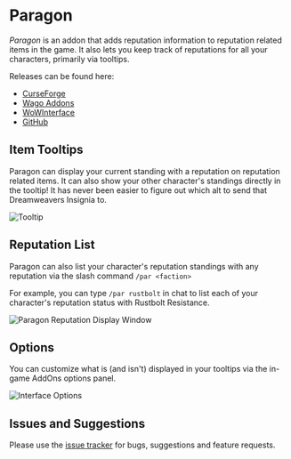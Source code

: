 # Paragon
*Paragon* is an addon that adds reputation information to reputation related items in the game. It also lets you keep track of reputations for all your characters, primarily via tooltips.

Releases can be found here:

- [CurseForge](https://www.curseforge.com/wow/addons/paragon)
- [Wago Addons](https://addons.wago.io/addons/paragon)
- [WoWInterface](https://www.wowinterface.com/downloads/info24564-Paragon.html)
- [GitHub](https://github.com/glassleo/Paragon/releases)

## Item Tooltips
Paragon can display your current standing with a reputation on reputation related items. It can also show your other character's standings directly in the tooltip! It has never been easier to figure out which alt to send that Dreamweavers Insignia to.

![Tooltip](https://i.imgur.com/VSbfQRy.png)

## Reputation List

Paragon can also list your character's reputation standings with any reputation via the slash command `/par <faction>`

For example, you can type `/par rustbolt` in chat to list each of your character's reputation status with Rustbolt Resistance.

![Paragon Reputation Display Window](https://i.imgur.com/e5z0PlV.png)

## Options

You can customize what is (and isn't) displayed in your tooltips via the in-game AddOns options panel.

![Interface Options](https://i.imgur.com/PJEYbOS.png)

## Issues and Suggestions

Please use the [issue tracker](https://github.com/glassleo/Paragon/issues) for bugs, suggestions and feature requests.
